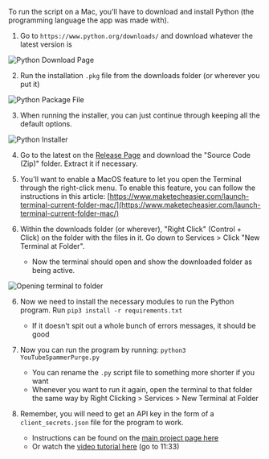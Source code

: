 To run the script on a Mac, you'll have to download and install Python (the programming language the app was made with).

1. Go to `https://www.python.org/downloads/` and download whatever the latest version is

![Python Download Page](https://i.imgur.com/8BDvUhZ.png)


2. Run the installation `.pkg` file from the downloads folder (or wherever you put it)

![Python Package File](https://i.imgur.com/jT2dXqH.png)


3. When running the installer, you can just continue through keeping all the default options.

![Python Installer](https://i.imgur.com/FNB2jtn.png)


4. Go to the latest on the [Release Page](https://github.com/ThioJoe/YouTube-Spammer-Purge/releases) and download the "Source Code (Zip)" folder. Extract it if necessary.

5. You'll want to enable a MacOS feature to let you open the Terminal through the right-click menu. To enable this feature, you can follow the instructions in this article: [https://www.maketecheasier.com/launch-terminal-current-folder-mac/](https://www.maketecheasier.com/launch-terminal-current-folder-mac/)

5. Within the downloads folder (or wherever), "Right Click" (Control + Click) on the folder with the files in it. Go down to Services > Click "New Terminal at Folder". 
	* Now the terminal should open and show the downloaded folder as being active.

![Opening terminal to folder](https://i.imgur.com/uCml3Ej.png)

6. Now we need to install the necessary modules to run the Python program. Run `pip3 install -r requirements.txt`
	* If it doesn't spit out a whole bunch of errors messages, it should be good

10. Now you can run the program by running: `python3 YouTubeSpammerPurge.py`
	* You can rename the `.py` script file to something more shorter if you want
	* Whenever you want to run it again, open the terminal to that folder the same way by Right Clicking > Services > New Terminal at Folder

11. Remember, you will need to get an API key in the form of a `client_secrets.json` file for the program to work. 
	* Instructions can be found on the [main project page here](https://github.com/ThioJoe/YouTube-Spammer-Purge#instructions---obtaining-youtube-api-key)
	* Or watch the [video tutorial here](https://www.youtube.com/watch?v=-vOakOgYLUI&t=693s) (go to 11:33)

